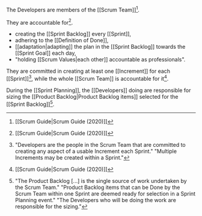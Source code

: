 The Developers are members of the [[Scrum Team]][^scrum-guide-2020].

They are accountable for[^scrum-guide-2020].
- creating the [[Sprint Backlog]] every [[Sprint]],
- adhering to the [[Definition of Done]], 
- [[adaptation|adapting]] the plan in the [[Sprint Backlog]] towards the [[Sprint Goal]] each day,
- "holding [[Scrum Values|each other]] accountable as professionals".

They are committed in creating at least one [[Increment]] for each [[Sprint]][^multiple-increments], while the whole [[Scrum Team]] is accountable for it[^scrum-guide-2020].

[^multiple-increments]: "Developers are the people in the Scrum Team that are committed to creating any aspect of a usable Increment each Sprint." "Multiple Increments may be created within a Sprint."[^scrum-guide-2020]
[^increment-sprint-accountability]: "The entire Scrum Team is accountable for creating a valuable, useful Increment every Sprint."[^scrum-guide-2020]

During the [[Sprint Planning]], the [[Developers]] doing are responsible for sizing the [[Product Backlog|Product Backlog items]] selected for the [[Sprint Backlog]][^developers-responsible-sizing].

[^developers-responsible-sizing]: "The Product Backlog [...] is the single source of work undertaken by the Scrum Team." "Product Backlog items that can be Done by the Scrum Team within one Sprint are deemed ready for selection in a Sprint Planning event." "The Developers who will be doing the work are responsible for the sizing."[^scrum-guide-2020]


[^scrum-guide-2020]: [[Scrum Guide|Scrum Guide (2020)]]